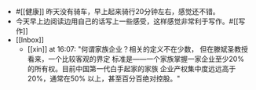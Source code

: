 - #[[健康]] 昨天没有骑车，早上起来骑行20分钟左右，感觉还不错。
- 今天早上边阅读边用自己的话写上一些感受，这样感觉非常利于写作。#[[写作]]
- [[Inbox]]
    - [[xin]] at 16:07: "何谓家族企业？相关的定义不在少数， 但在滕斌圣教授看来，一个比较客观的界定 标准是——一个家族掌握一家企业至少20% 的所有权。目前中国第一代白手起家的家族 企业产权集中度远远高于20%，通常在50% 以上，甚至百分百绝对控股。"
